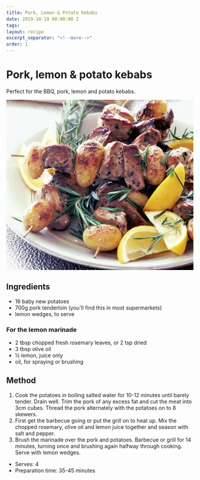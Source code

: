 ```yaml
---
title: Pork, Lemon & Potato Kebabs
date: 2019-10-19 00:00:00 Z
tags:
layout: recipe
excerpt_separator: "<!--more-->"
order: 1
---
```


# Pork, lemon & potato kebabs

Perfect for the BBQ, pork, lemon and potato kebabs.

<!--more-->

[![Kebabs](/_uploads/porkkebabs.jpg)](/_uploads/porkkebabs.jpg)

## Ingredients

- 16 baby new potatoes
- 700g pork tenderloin (you'll find this in most supermarkets)
- lemon wedges, to serve

### For the lemon marinade

- 2 tbsp chopped fresh rosemary leaves, or 2 tsp dried
- 3 tbsp olive oil
- ½ lemon, juice only
- oil, for spraying or brushing




## Method

1.	Cook the potatoes in boiling salted water for 10-12 minutes until barely tender. Drain well. Trim the pork of any excess fat and cut the meat into 3cm cubes. Thread the pork alternately with the potatoes on to 8 skewers.
2.	First get the barbecue going or put the grill on to heat up. Mix the chopped rosemary, olive oil and lemon juice together and season with salt and pepper.
3.	Brush the marinade over the pork and potatoes. Barbecue or grill for 14 minutes, turning once and brushing again halfway through cooking. Serve with lemon wedges.



- Serves: 4
- Preparation time: 35-45 minutes
